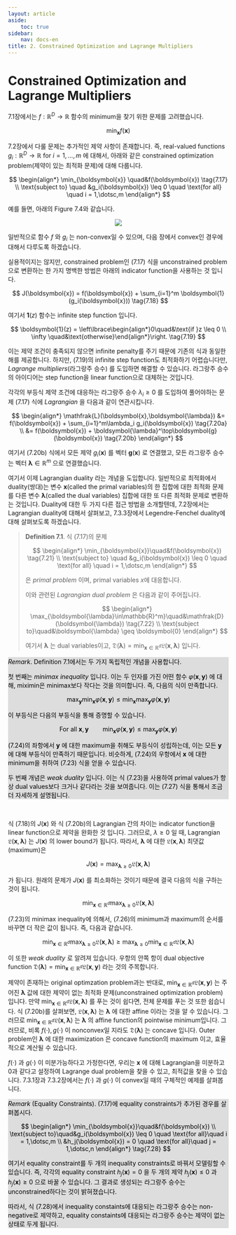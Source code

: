 ```yaml
---
layout: article
aside:
    toc: true
sidebar:
    nav: docs-en
title: 2. Constrained Optimization and Lagrange Multipliers
---
```


# Constrained Optimization and Lagrange Multipliers

7.1장에서는 $f : \mathbb{R}^D\rightarrow\mathbb{R}$ 함수의 minimum을 찾기 위한 문제를 고려했습니다.

$$ \min_{\boldsymbol{x}} f(\boldsymbol{x}) \tag{7.16} $$

7.2장에서 다룰 문제는 추가적인 제약 사항이 존재합니다. 즉, real-valued functions $g_i : \mathbb{R}^D\rightarrow\mathbb{R}\text{ for } i=1,\dotsc,m$ 에 대해서, 아래와 같은 constrained optimization problem(제약이 있는 최적화 문제)에 대해 다룹니다.

$$ \begin{align*} \min_{\boldsymbol{x}} \quad&f(\boldsymbol{x}) \tag{7.17} \\ \text{subject to} \quad &g_i(\boldsymbol{x}) \leq 0 \quad \text{for all} \quad i = 1,\dotsc,m \end{align*} $$

예를 들면, 아래의 Figure 7.4와 같습니다.

<div align="center"><img src="{{ site.baseurl }}/assets/images/figures/figure7.4.png"></div>

일반적으로 함수 $f$ 와 $g_i$ 는 non-convex일 수 있으며, 다음 장에서 convex인 경우에 대해서 다루도록 하겠습니다.

실용적이지는 않지만, constrained problem인 (7.17) 식을 unconstrained problem으로 변환하는 한 가지 명백한 방법은 아래의 indicator function을 사용하는 것 입니다.

$$ J(\boldsymbol{x}) = f(\boldsymbol{x}) + \sum_{i=1}^m \boldsymbol{1}(g_i(\boldsymbol{x})) \tag{7.18} $$

여기서 $\boldsymbol{1}(z)$ 함수는 infinite step function 입니다.

$$ \boldsymbol{1}(z) = \left\lbrace\begin{align*}0\quad&\text{if }z \leq 0 \\ \infty \quad&\text{otherwise}\end{align*}\right. \tag{7.19} $$

이는 제약 조건이 충족되지 않으면 infinite penalty를 주기 때문에 기존의 식과 동일한 해를 제공합니다. 하지만, (7.19)의 infinite step function도 최적화하기 어렵습니다만, *Lagrange multipliers*(라그랑주 승수) 를 도입하면 해결할 수 있습니다. 라그랑주 승수의 아이디어는 step function을 linear function으로 대체하는 것입니다.

각각의 부등식 제약 조건에 대응하는 라그랑주 승수 $\lambda_i \geq 0$ 를 도입하여 풀어야하는 문제 (7.17) 식에 *Lagrangian* 을 다음과 같이 연관시킵니다.

$$ \begin{align*} \mathfrak{L}(\boldsymbol{x},\boldsymbol{\lambda}) &= f(\boldsymbol{x}) + \sum_{i=1}^m\lambda_i g_i(\boldsymbol{x}) \tag{7.20a} \\ &= f(\boldsymbol{x}) + \boldsymbol{\lambda}^\top\boldsymbol{g}(\boldsymbol{x}) \tag{7.20b} \end{align*} $$

여기서 (7.20b) 식에서 모든 제약 $g_i(\boldsymbol{x})$ 를 벡터 $\boldsymbol{g}(\boldsymbol{x})$ 로 연결했고, 모든 라그랑주 승수는 벡터 $\boldsymbol{\lambda}\in\mathbb{R}^m$ 으로 연결했습니다.

여기서 이제 Lagrangian duality 라는 개념을 도입합니다. 일반적으로 최적화에서 duality(쌍대)는 변수 $\boldsymbol{x}$(called the primal variables)의 한 집합에 대한 최적화 문제를 다른 변수 $\boldsymbol{\lambda}$(called the dual variables) 집합에 대한 또 다른 최적화 문제로 변환하는 것입니다. Duality에 대한 두 가지 다른 접근 방법을 소개할텐데, 7.2장에서는 Lagrangian duality에 대해서 살펴보고, 7.3.3장에서 Legendre-Fenchel duality에 대해 살펴보도록 하겠습니다.

> **Definition 7.1**. 식 (7.17)의 문제
> 
> $$ \begin{align*} \min_{\boldsymbol{x}}\quad&f(\boldsymbol{x}) \tag{7.21} \\ \text{subject to} \quad &g_i(\boldsymbol{x}) \leq 0 \quad \text{for all} \quad i = 1,\dotsc,m \end{align*} $$
> 
> 은 *primal problem* 이며, primal variables $x$에 대응합니다.
> 
> 이와 관련된 *Lagrangian dual problem* 은 다음과 같이 주어집니다.
> 
> $$ \begin{align*} \max_{\boldsymbol{\lambda}\in\mathbb{R}^m}\quad&\mathfrak{D}(\boldsymbol{\lambda}) \tag{7.22} \\ \text{subject to}\quad&\boldsymbol{\lambda} \geq \boldsymbol{0} \end{align*} $$
> 
> 여기서 $\boldsymbol{\lambda}$ 는 dual variables이고, $\mathfrak{D}(\boldsymbol{\lambda}) = \min_{\boldsymbol{x}\in\mathbb{R}^d}\mathfrak{L}(\boldsymbol{x},\boldsymbol{\lambda})$ 입니다.

<div style="background-color: #dddddd; color: #000000">
<i>Remark</i>. Definition 7.1에서는 두 가지 독립적인 개념을 사용합니다.

첫 번째는 *minimax inequality* 입니다. 이는 두 인자를 가진 어떤 함수 $\varphi(\boldsymbol{x},\boldsymbol{y})$ 에 대해, miximin은 minimax보다 작다는 것을 의미합니다. 즉, 다음의 식이 만족합니다.

$$ \max_{\boldsymbol{y}}\min_{\boldsymbol{x}}\varphi(\boldsymbol{x},\boldsymbol{y}) \leq \min_{\boldsymbol{x}}\max_{\boldsymbol{y}}\varphi(\boldsymbol{x},\boldsymbol{y}) \tag{7.23} $$

이 부등식은 다음의 부등식을 통해 증명할 수 있습니다.

$$ \text{For all }\boldsymbol{x},\boldsymbol{y}\qquad \min_{\boldsymbol{x}}\varphi(\boldsymbol{x},\boldsymbol{y}) \leq \max_{\boldsymbol{y}}\varphi(\boldsymbol{x},\boldsymbol{y}) \tag{7.24} $$

(7.24)의 좌항에서 $\boldsymbol{y}$ 에 대한 maximum을 취해도 부등식이 성립하는데, 이는 모든 $\boldsymbol{y}$ 에 대해 부등식이 만족하기 때문입니다. 비슷하게, (7.24)의 우항에서 $\boldsymbol{x}$ 에 대한 minimum을 취하여 (7.23) 식을 얻을 수 있습니다.

두 번째 개념은 *weak duality* 입니다. 이는 식 (7.23)을 사용하여 primal values가 항상 dual values보다 크거나 같다라는 것을 보여줍니다. 이는 (7.27) 식을 통해서 조금 더 자세하게 설명됩니다.

</div>
<br>

식 (7.18)의 $J(\boldsymbol{x})$ 와 식 (7.20b)의 Lagrangian 간의 차이는 indicator function을 linear function으로 제약을 완화한 것 입니다. 그러므로, $\lambda\geq 0$ 일 때, Lagrangian $\mathfrak{L}(\boldsymbol{x},\boldsymbol{\lambda})$ 는 $J(\boldsymbol{x})$ 의 lower bound가 됩니다. 따라서, $\boldsymbol{\lambda}$ 에 대한 $\mathfrak{L}(\boldsymbol{x},\boldsymbol{\lambda})$ 최댓값(maximum)은 

$$ J(\boldsymbol{x}) = \max_{\boldsymbol{\lambda}\geq 0}\mathfrak{L}(\boldsymbol{x},\boldsymbol{\lambda}) \tag{7.25} $$

가 됩니다. 원래의 문제가 $J(\boldsymbol{x})$ 를 최소화하는 것이기 때문에 결국 다음의 식을 구하는 것이 됩니다.

$$ \min_{\boldsymbol{x}\in\mathbb{R}^d}\max_{\boldsymbol{\lambda}\geq0}\mathfrak{L}(\boldsymbol{x},\boldsymbol{\lambda}) \tag{7.26} $$

(7.23)의 minimax inequality에 의해서, (7.26)의 minimum과 maximum의 순서를 바꾸면 더 작은 값이 됩니다. 즉, 다음과 같습니다.

$$ \min_{\boldsymbol{x}\in\mathbb{R}^d}\max_{\boldsymbol{\lambda}\geq0}\mathfrak{L}(\boldsymbol{x},\boldsymbol{\lambda}) \geq \max_{\boldsymbol{\lambda}\geq0}\min_{\boldsymbol{x}\in\mathbb{R}^d}\mathfrak{L}(\boldsymbol{x},\boldsymbol{\lambda}) \tag{7.27} $$

이 또한 *weak duality* 로 알려져 있습니다. 우항의 안쪽 항이 dual objective function $\mathfrak{D}(\boldsymbol{\lambda}) = \min_{\boldsymbol{x}\in\mathbb{R}^d}\mathfrak{L}(\boldsymbol{x},\boldsymbol{y})$ 라는 것의 주목합니다.

제약이 존재하는 original optimzation problem과는 반대로, $\min_{\boldsymbol{x}\in\mathbb{R}^d}\mathfrak{L}(\boldsymbol{x},\boldsymbol{y})$ 는 주어진 $\boldsymbol{\lambda}$ 값에 대한 제약이 없는 최적화 문제(unconstrained optimization problem)입니다. 만약 $\min_{\boldsymbol{x}\in\mathbb{R}^d}\mathfrak{L}(\boldsymbol{x},\boldsymbol{\lambda})$ 를 푸는 것이 쉽다면, 전체 문제를 푸는 것 또한 쉽습니다. 식 (7.20b)를 살펴보면, $\mathfrak{L}(\boldsymbol{x},\boldsymbol{\lambda})$ 는 $\boldsymbol{\lambda}$ 에 대한 affine 이라는 것을 알 수 있습니다. 그러므로 $\min_{\boldsymbol{x}\in\mathbb{R}^d}\mathfrak{L}(\boldsymbol{x},\boldsymbol{\lambda})$ 는 $\boldsymbol{\lambda}$ 의 affine function의 pointwise minimum입니다. 그러므로, 비록 $f(\cdot), g(\cdot)$ 이 nonconvex일 지라도 $\mathfrak{D}(\boldsymbol{\lambda})$ 는 concave 입니다. Outer problem인 $\boldsymbol{\lambda}$ 에 대한 maximization 은 concave function의 maximum 이고, 효율적으로 계산될 수 있습니다.

$f(\cdot)$ 과 $g(\cdot)$ 이 미분가능하다고 가정한다면, 우리는 $\boldsymbol{x}$ 에 대해 Lagrangian을 미분하고 0과 같다고 설정하여 Lagrange dual problem을 찾을 수 있고, 최적값을 찾을 수 있습니다. 7.3.1장과 7.3.2장에서는 $f(\cdot)$ 과 $g(\cdot)$ 이 convex일 때의 구체적인 예제를 살펴봅니다.

<div style="background-color: #dddddd; color: #000000">
<i>Remark</i> (Equality Constraints). (7.17)에 equality constraints가 추가된 경우를 살펴봅시다.

$$ \begin{align*} \min_{\boldsymbol{x}}\quad&f(\boldsymbol{x}) \\ \text{subject to}\quad&g_i(\boldsymbol{x}) \leq 0 \quad \text{for all}\quad i = 1,\dotsc,m \\ &h_j(\boldsymbol{x}) = 0 \quad \text{for all}\quad j = 1,\dotsc,n \end{align*} \tag{7.28} $$

여기서 equality constraint를 두 개의 inequality constraints로 바꿔서 모델링할 수 있습니다. 즉, 각각의 equality constraint $h_j(\boldsymbol{x}) = 0$ 을 두 개의 제약 $h_j(\boldsymbol{x})\leq 0$ 과 $h_j(\boldsymbol{x})\geq 0$ 으로 바꿀 수 있습니다. 그 결과로 생성되는 라그랑주 승수는 unconstrained하다는 것이 밝혀졌습니다.

따라서, 식 (7.28)에서 inequality constaints에 대응되는 라그랑주 승수는 non-negative로 제약하고, equality constaints에 대응되는 라그랑주 승수는 제약이 없는 상태로 두게 됩니다.
</div>